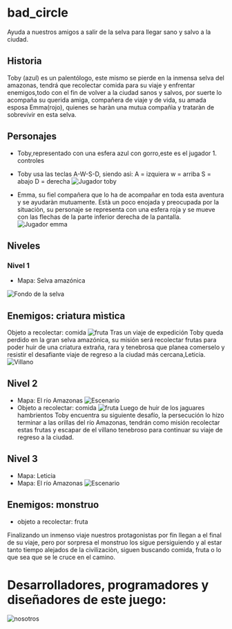 # bad_circle
 Ayuda a nuestros amigos a salir de la selva para llegar sano y salvo a la ciudad.

## Historia
Toby (azul) es un palentólogo, este mismo se pierde en la inmensa selva del amazonas, tendrá que recolectar comida para su viaje y enfrentar  enemigos,todo con el fin de volver a la ciudad sanos y salvos, por suerte lo acompaña su querida amiga, compañera de viaje y de vida, su amada esposa Emma(rojo), quienes se haràn una mutua compañìa y trataràn de sobrevivir en esta selva.

## Personajes
- Toby,representado con una esfera azul con gorro,este es el jugador 1.
controles
- Toby usa las teclas A-W-S-D, siendo asì:
 A = izquiera
 w = arriba
 S = abajo
 D = derecha
 ![Jugador toby](/jugador2.png
)

- Emma, su fiel compañera que lo ha de acompañar en toda esta aventura y se ayudaràn mutuamente. Està  un poco enojada y preocupada por la situaciòn, su personaje se representa con una esfera roja y se mueve con las flechas de la parte inferior derecha de la pantalla. 
![Jugador emma](/jugador1.png
)

## Niveles
### Nivel 1
- Mapa: Selva amazónica

![Fondo de la selva](/fondo1.png
)
## Enemigos: criatura mìstica

Objeto a recolectar: comida
![fruta](/fruta.png
)
Tras un viaje de expedición Toby queda perdido en la gran selva amazónica, su misión será recolectar frutas para poder huir de una criatura extraña, rara y tenebrosa que planea comerselo y resistir el desafiante viaje de regreso a la ciudad más cercana,Leticia.
![Villano](/villano.png
)
## Nivel 2
- Mapa: El río Amazonas
![Escenario](/fondo2.png
)
- Objeto a recolectar: comida
![fruta](/fruta.png
)
Luego de huir de los jaguares hambrientos Toby encuentra su siguiente desafío, la persecución lo hizo terminar a las orillas del río Amazonas,  tendrán como misión recolectar estas frutas y escapar de el villano tenebroso para continuar su viaje de regreso a la ciudad.

## Nivel 3
- Mapa: Leticia
- Mapa: El río Amazonas
![Escenario](/fondo3.png
)
## Enemigos: monstruo

- objeto a recolectar: fruta

Finalizando un inmenso viaje nuestros protagonistas por fin llegan a el final de su viaje, pero por sorpresa el monstruo los sigue persiguiendo y al estar tanto tiempo alejados de la civilizaciòn, siguen buscando comida, fruta o lo que sea que se le cruce en el camino.

# Desarrolladores, programadores y diseñadores de este juego:
![nosotros](/nosotros.png
)
